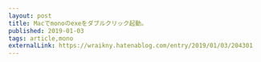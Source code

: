```yaml
---
layout: post
title: Macでmonoのexeをダブルクリック起動。
published: 2019-01-03
tags: article,mono
externalLink: https://wraikny.hatenablog.com/entry/2019/01/03/204301
---
```


